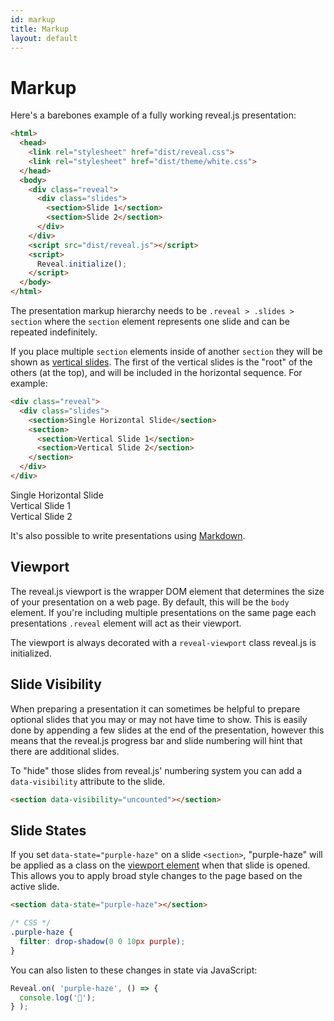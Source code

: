 ```yaml
---
id: markup
title: Markup
layout: default
---
```


# Markup

Here's a barebones example of a fully working reveal.js presentation:
```html
<html>
  <head>
    <link rel="stylesheet" href="dist/reveal.css">
    <link rel="stylesheet" href="dist/theme/white.css">
  </head>
  <body>
    <div class="reveal">
      <div class="slides">
        <section>Slide 1</section>
        <section>Slide 2</section>
      </div>
    </div>
    <script src="dist/reveal.js"></script>
    <script>
      Reveal.initialize();
    </script>
  </body>
</html>
```

The presentation markup hierarchy needs to be `.reveal > .slides > section` where the `section` element represents one slide and can be repeated indefinitely.

If you place multiple `section` elements inside of another `section` they will be shown as [vertical slides](/features/vertical-slides). The first of the vertical slides is the "root" of the others (at the top), and will be included in the horizontal sequence. For example:

```html
<div class="reveal">
  <div class="slides">
    <section>Single Horizontal Slide</section>
    <section>
      <section>Vertical Slide 1</section>
      <section>Vertical Slide 2</section>
    </section>
  </div>
</div>
```
<div class="reveal reveal-example">
  <div class="slides">
    <section>Single Horizontal Slide</section>
    <section>
      <section>Vertical Slide 1</section>
      <section>Vertical Slide 2</section>
    </section>
  </div>
</div>

It's also possible to write presentations using [Markdown](/content/markdown).

## Viewport
The reveal.js viewport is the wrapper DOM element that determines the size of your presentation on a web page. By default, this will be the `body` element. If you're including multiple presentations on the same page each presentations `.reveal` element will act as their viewport.

The viewport is always decorated with a `reveal-viewport` class reveal.js is initialized.

## Slide Visibility
When preparing a presentation it can sometimes be helpful to prepare optional slides that you may or may not have time to show. This is easily done by appending a few slides at the end of the presentation, however this means that the reveal.js progress bar and slide numbering will hint that there are additional slides.

To "hide" those slides from reveal.js' numbering system you can add a `data-visibility` attribute to the slide.
```html
<section data-visibility="uncounted"></section>
```

## Slide States

If you set `data-state="purple-haze"` on a slide `<section>`, "purple-haze" will be applied as a class on the [viewport element](#viewport) when that slide is opened. This allows you to apply broad style changes to the page based on the active slide.

```html
<section data-state="purple-haze"></section>
```

```css
/* CSS */
.purple-haze {
  filter: drop-shadow(0 0 10px purple);
}
```

You can also listen to these changes in state via JavaScript:

```javascript
Reveal.on( 'purple-haze', () => {
  console.log('🎸');
} );
```